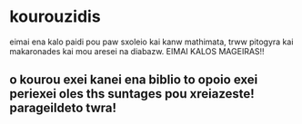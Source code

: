 # kourouzidis
eimai ena kalo paidi pou paw sxoleio kai kanw mathimata, trww pitogyra kai makaronades kai mou aresei na diabazw.
EIMAI KALOS MAGEIRAS!!

## o kourou exei kanei ena biblio to opoio exei periexei oles ths suntages pou xreiazeste! parageildeto twra!

